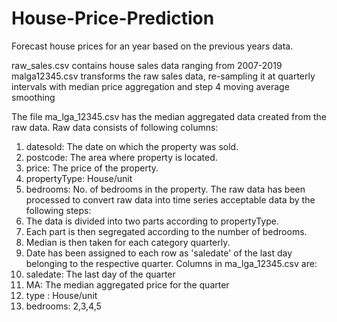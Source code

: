 # House-Price-Prediction
Forecast house prices for an year based on the previous years data.

raw_sales.csv contains house sales data ranging from 2007-2019
malga12345.csv transforms the raw sales data, re-sampling it at quarterly intervals with median price aggregation and step 4 moving average smoothing

The file ma_lga_12345.csv has the median aggregated data 
created from the raw data.
Raw data consists of following columns:
1. datesold: The date on which the property was sold.
2. postcode: The area where property is located.
3. price: The price of the property.
4. propertyType: House/unit
5. bedrooms: No. of bedrooms in the property.
The raw data has been processed to convert raw data into time series 
acceptable data by the following steps:
1. The data is divided into two parts according to propertyType.
2. Each part is then segregated according to the number of bedrooms.
3. Median is then taken for each category quarterly.
4. Date has been assigned to each row as 'saledate' of the last day belonging to the 
respective quarter.
Columns in ma_lga_12345.csv are:
1. saledate: The last day of the quarter
2. MA: The median aggregated price for the quarter
3. type : House/unit
4. bedrooms: 2,3,4,5
